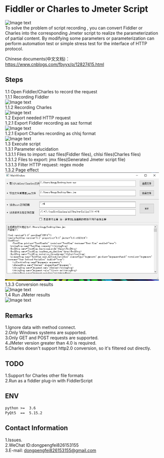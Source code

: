 # Fiddler or Charles to Jmeter Script
![Image text](img/img_06.png)<br>
To solve the problem of script recording , you can convert Fiddler or Charles into the corresponding Jmeter script to realize the parameterization of partial content. By modifying some parameters or parameterization can perform automation test or simple stress test for the interface of HTTP protocol.<br>

Chinese documents(中文文档)：https://www.cnblogs.com/fbyyx/p/12827415.html

## Steps
1.1 Open Fiddler/Charles to record the request<br>
1.1.1 Recording Fiddler<br>
![Image text](img/img_01.jpg)<br>
1.1.2 Recording Charles<br>
![Image text](img/img_08.jpg)<br>
1.2 Export needed HTTP request<br>
1.2.1 Export Fiddler recording as saz format<br>
![Image text](img/img_02.jpg)<br>
1.2.1 Export Charles recording as chlsj format<br>
![Image text](img/img_07.jpg)<br>
1.3 Execute script<br>
1.3.1 Parameter elucidation<br>
1.3.1.1 Files to import: saz files(Fiddler files), chlsi files(Charles files)<br>
1.3.1.2 Files to export: jmx files(Generated Jmeter script file)<br>
1.3.1.3 Filter HTTP request: regex mode<br>
1.3.2 Page effect<br>
![Image text](img/img_03.jpg)<br>
1.3.3 Conversion results<br>
![Image text](img/img_04.jpg)<br>
1.4 Run JMeter results<br>
![Image text](img/img_05.jpg)<br>
## Remarks
1.Ignore data with method connect.<br>
2.Only Windows systems are supported.<br>
3.Only GET and POST requests are supported.<br>
4.JMeter version greater than 4.0 is required.<br>
5.Charles doesn't support http2.0 conversion, so it's filtered out directly.<br>

## TODO
1.Support for Charles other file formats<br>
2.Run as a fiddler plug-in with FiddlerScript<br>


## ENV
```buildoutcfg
python >=  3.6  
PyQt5  ==  5.15.2
```

## Contact Information
1.Issues.<br>
2.WeChat ID:dongpengfei826153155<br>
3.E-mail: dongpengfei826153155@gmail.com<br>

